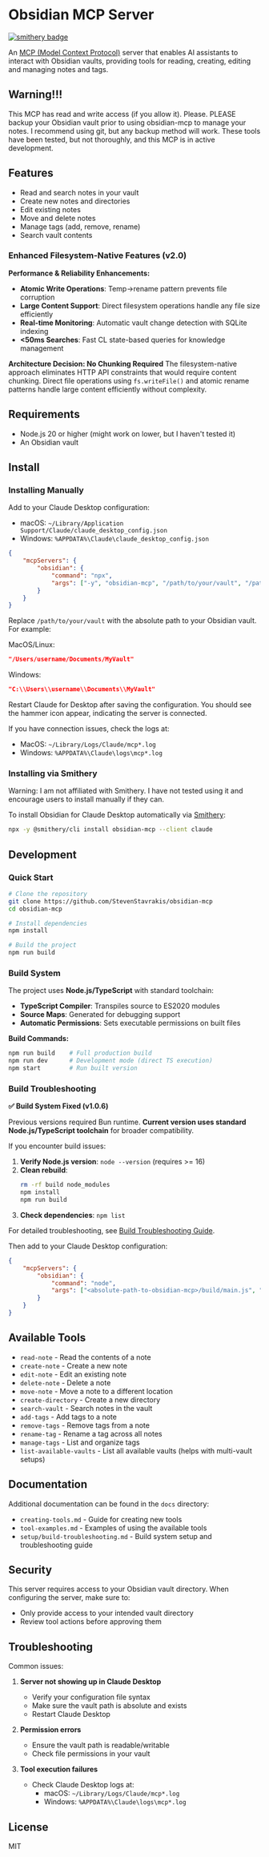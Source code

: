 # Obsidian MCP Server

[![smithery badge](https://smithery.ai/badge/obsidian-mcp)](https://smithery.ai/server/obsidian-mcp)

An [MCP (Model Context Protocol)](https://modelcontextprotocol.io) server that enables AI assistants to interact with Obsidian vaults, providing tools for reading, creating, editing and managing notes and tags.

## Warning!!!

This MCP has read and write access (if you allow it). Please. PLEASE backup your Obsidian vault prior to using obsidian-mcp to manage your notes. I recommend using git, but any backup method will work. These tools have been tested, but not thoroughly, and this MCP is in active development.

## Features

- Read and search notes in your vault
- Create new notes and directories
- Edit existing notes
- Move and delete notes
- Manage tags (add, remove, rename)
- Search vault contents

### Enhanced Filesystem-Native Features (v2.0)

**Performance & Reliability Enhancements:**
- **Atomic Write Operations**: Temp→rename pattern prevents file corruption
- **Large Content Support**: Direct filesystem operations handle any file size efficiently
- **Real-time Monitoring**: Automatic vault change detection with SQLite indexing
- **<50ms Searches**: Fast CL state-based queries for knowledge management

**Architecture Decision: No Chunking Required**
The filesystem-native approach eliminates HTTP API constraints that would require content chunking. Direct file operations using `fs.writeFile()` and atomic rename patterns handle large content efficiently without complexity.

## Requirements

- Node.js 20 or higher (might work on lower, but I haven't tested it)
- An Obsidian vault

## Install

### Installing Manually

Add to your Claude Desktop configuration:

- macOS: `~/Library/Application Support/Claude/claude_desktop_config.json`
- Windows: `%APPDATA%\Claude\claude_desktop_config.json`

```json
{
    "mcpServers": {
        "obsidian": {
            "command": "npx",
            "args": ["-y", "obsidian-mcp", "/path/to/your/vault", "/path/to/your/vault2"]
        }
    }
}
```

Replace `/path/to/your/vault` with the absolute path to your Obsidian vault. For example:

MacOS/Linux:

```json
"/Users/username/Documents/MyVault"
```

Windows:

```json
"C:\\Users\\username\\Documents\\MyVault"
```

Restart Claude for Desktop after saving the configuration. You should see the hammer icon appear, indicating the server is connected.

If you have connection issues, check the logs at:

- MacOS: `~/Library/Logs/Claude/mcp*.log`
- Windows: `%APPDATA%\Claude\logs\mcp*.log`


### Installing via Smithery
Warning: I am not affiliated with Smithery. I have not tested using it and encourage users to install manually if they can.

To install Obsidian for Claude Desktop automatically via [Smithery](https://smithery.ai/server/obsidian-mcp):

```bash
npx -y @smithery/cli install obsidian-mcp --client claude
```

## Development

### Quick Start

```bash
# Clone the repository
git clone https://github.com/StevenStavrakis/obsidian-mcp
cd obsidian-mcp

# Install dependencies
npm install

# Build the project
npm run build
```

### Build System

The project uses **Node.js/TypeScript** with standard toolchain:

- **TypeScript Compiler**: Transpiles source to ES2020 modules
- **Source Maps**: Generated for debugging support  
- **Automatic Permissions**: Sets executable permissions on built files

**Build Commands:**
```bash
npm run build    # Full production build
npm run dev      # Development mode (direct TS execution)
npm start        # Run built version
```

### Build Troubleshooting

**✅ Build System Fixed (v1.0.6)**

Previous versions required Bun runtime. **Current version uses standard Node.js/TypeScript toolchain** for broader compatibility.

If you encounter build issues:

1. **Verify Node.js version**: `node --version` (requires >= 16)
2. **Clean rebuild**: 
   ```bash
   rm -rf build node_modules
   npm install
   npm run build
   ```
3. **Check dependencies**: `npm list`

For detailed troubleshooting, see [Build Troubleshooting Guide](./docs/setup/build-troubleshooting.md).

Then add to your Claude Desktop configuration:

```json
{
    "mcpServers": {
        "obsidian": {
            "command": "node",
            "args": ["<absolute-path-to-obsidian-mcp>/build/main.js", "/path/to/your/vault", "/path/to/your/vault2"]
        }
    }
}
```

## Available Tools

- `read-note` - Read the contents of a note
- `create-note` - Create a new note
- `edit-note` - Edit an existing note
- `delete-note` - Delete a note
- `move-note` - Move a note to a different location
- `create-directory` - Create a new directory
- `search-vault` - Search notes in the vault
- `add-tags` - Add tags to a note
- `remove-tags` - Remove tags from a note
- `rename-tag` - Rename a tag across all notes
- `manage-tags` - List and organize tags
- `list-available-vaults` - List all available vaults (helps with multi-vault setups)

## Documentation

Additional documentation can be found in the `docs` directory:

- `creating-tools.md` - Guide for creating new tools
- `tool-examples.md` - Examples of using the available tools
- `setup/build-troubleshooting.md` - Build system setup and troubleshooting guide

## Security

This server requires access to your Obsidian vault directory. When configuring the server, make sure to:

- Only provide access to your intended vault directory
- Review tool actions before approving them

## Troubleshooting

Common issues:

1. **Server not showing up in Claude Desktop**
   - Verify your configuration file syntax
   - Make sure the vault path is absolute and exists
   - Restart Claude Desktop

2. **Permission errors**
   - Ensure the vault path is readable/writable
   - Check file permissions in your vault

3. **Tool execution failures**
   - Check Claude Desktop logs at:
     - macOS: `~/Library/Logs/Claude/mcp*.log`
     - Windows: `%APPDATA%\Claude\logs\mcp*.log`

## License

MIT
